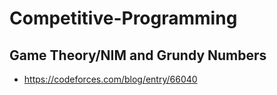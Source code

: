 # Competitive-Programming

## Game Theory/NIM and Grundy Numbers
* https://codeforces.com/blog/entry/66040
